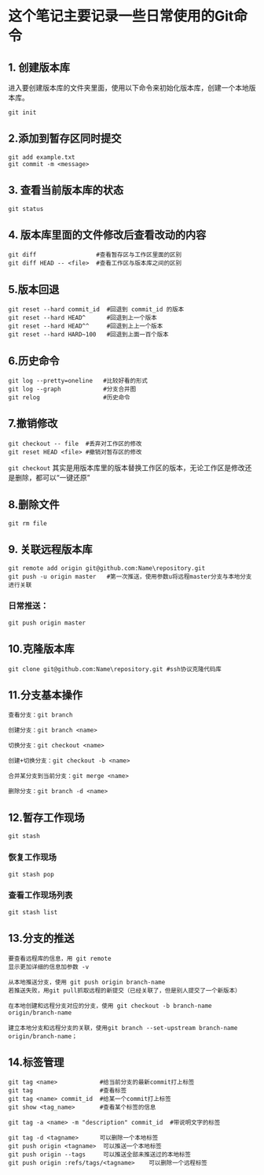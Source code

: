# 这个笔记主要记录一些日常使用的Git命令

## 1. 创建版本库

进入要创建版本库的文件夹里面，使用以下命令来初始化版本库，创建一个本地版本库。

    git init

## 2.添加到暂存区同时提交

    git add example.txt
    git commit -m <message>

## 3. 查看当前版本库的状态

    git status

## 4. 版本库里面的文件修改后查看改动的内容

    git diff                 #查看暂存区与工作区里面的区别
    git diff HEAD -- <file>  #查看工作区与版本库之间的区别

## 5.版本回退

    git reset --hard commit_id  #回退到 commit_id 的版本
    git reset --hard HEAD^      #回退到上一个版本
    git reset --hard HEAD^^     #回退到上上一个版本
    git reset --hard HARD~100   #回退到上面一百个版本

## 6.历史命令

    git log --pretty=oneline   #比较好看的形式
    git log --graph            #分支合并图
    git relog                  #历史命令

## 7.撤销修改

    git checkout -- file  #丢弃对工作区的修改
    git reset HEAD <file> #撤销对暂存区的修改

 `git checkout` 其实是用版本库里的版本替换工作区的版本，无论工作区是修改还是删除，都可以“一键还原”

## 8.删除文件

    git rm file

## 9. 关联远程版本库

    git remote add origin git@github.com:Name\repository.git
    git push -u origin master   #第一次推送，使用参数u将远程master分支与本地分支进行关联

### 日常推送：

    git push origin master

## 10.克隆版本库

    git clone git@github.com:Name\repository.git #ssh协议克隆代码库

## 11.分支基本操作

    查看分支：git branch

    创建分支：git branch <name>

    切换分支：git checkout <name>

    创建+切换分支：git checkout -b <name>

    合并某分支到当前分支：git merge <name>

    删除分支：git branch -d <name>

## 12.暂存工作现场

    git stash

### 恢复工作现场

    git stash pop
    
### 查看工作现场列表

    git stash list

## 13.分支的推送

    要查看远程库的信息，用 git remote
    显示更加详细的信息加参数 -v

    从本地推送分支，使用 git push origin branch-name
    若推送失败，用git pull抓取远程的新提交（已经关联了，但是别人提交了一个新版本）

    在本地创建和远程分支对应的分支，使用 git checkout -b branch-name origin/branch-name

    建立本地分支和远程分支的关联，使用git branch --set-upstream branch-name origin/branch-name；

## 14.标签管理

    git tag <name>            #给当前分支的最新commit打上标签
    git tag                   #查看标签
    git tag <name> commit_id  #给某一个commit打上标签
    git show <tag_name>       #查看某个标签的信息

    git tag -a <name> -m "description" commit_id  #带说明文字的标签

    git tag -d <tagname>      可以删除一个本地标签
    git push origin <tagname>  可以推送一个本地标签
    git push origin --tags     可以推送全部未推送过的本地标签
    git push origin :refs/tags/<tagname>    可以删除一个远程标签
 
